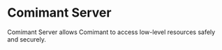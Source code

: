 # Comimant Server
Comimant Server allows Comimant to access low-level resources safely and securely.
